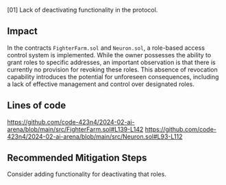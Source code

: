 [01] Lack of deactivating functionality in the protocol.

## Impact
In the contracts `FighterFarm.sol` and `Neuron.sol`, a role-based access control system is implemented. While the owner possesses the ability to grant roles to specific addresses, an important observation is that there is currently no provision for revoking these roles. This absence of revocation capability introduces the potential for unforeseen consequences, including a lack of effective management and control over designated roles. 

## Lines of code
https://github.com/code-423n4/2024-02-ai-arena/blob/main/src/FighterFarm.sol#L139-L142
https://github.com/code-423n4/2024-02-ai-arena/blob/main/src/Neuron.sol#L93-L112

## Recommended Mitigation Steps
Consider adding functionality for deactivating that roles.